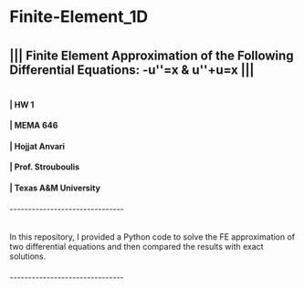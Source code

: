 # Finite-Element_1D
#
## ||| Finite Element Approximation of the Following Differential Equations: -u''=x &amp; u''+u=x |||
#
#### | HW 1
#### | MEMA 646
#### | Hojjat Anvari
#### | Prof. Strouboulis
#### | Texas A&M University
###### -------------------------------


In this repository, I provided a Python code to solve the FE approximation of two differential equations and then compared the results with exact solutions.

###### -------------------------------


